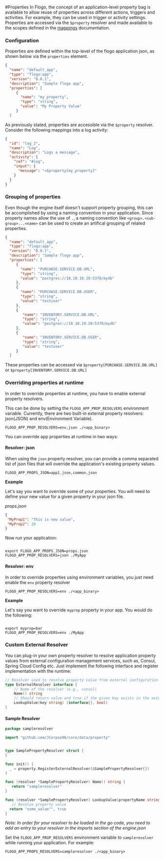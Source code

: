 #Properties
In Flogo, the concept of an application-level property bag is available to allow reuse of properties across different actions, triggers and activities.  For example, they can be used in trigger or activity settings. Properties are accessed via the `$property` resolver and made available to the scopes defined in the [mappings](mapping.md) documentation.

### Configuration

Properties are defined within the top-level of the flogo application json, as shown below via the `properties` element.

```json
{
  "name": "default_app",
  "type": "flogo:app",
  "version": "0.0.1",
  "description": "Sample flogo app",
  "properties": [
     {
       "name": "my_property",
       "type": "string",
       "value": "My Property Value"
     }
  ]
```

As previously stated, properties are accessible via the `$property` resolver. Consider the following mappings into a log activity:

```json
{
  "id": "log_2",
  "name": "Log",
  "description": "Logs a message",
  "activity": {
    "ref": "#log",
    "input": {
      "message": "=$property[my_property]"
    }
  }
}
```

### Grouping of properties
Even though the engine itself doesn't support property grouping, this can be accomplished by using a naming convention in your application. Since property names allow the use of `.`, a naming convention like `<group>.<sub-group>...<name>` can be used to create an artifical grouping of related properties. 

```json
{
  "name": "default_app",
  "type": "flogo:app",
  "version": "0.0.1",
  "description": "Sample flogo app",
  "properties": [
     {
       "name": "PURCHASE.SERVICE.DB.URL",
       "type": "string",
       "value": "postgres://10.10.10.10:5370/mydb"
     },
     {
       "name": "PURCHASE.SERVICE.DB.USER",
       "type": "string",
       "value": "testuser"
     },
     {
        "name": "INVENTORY.SERVICE.DB.URL",
        "type": "string",
        "value": "postgres://10.10.10.20:5370/mydb"
     },
     {
        "name": "INVENTORY.SERVICE.DB.USER",
        "type": "string",
        "value": "testuser"
     }
  ]
```


These properties can be accessed via `$property[PURCHASE.SERVICE.DB.URL]` or `$property[INVENTORY.SERVICE.DB.URL]`

### Overriding properties at runtime

In order to override properties at runtime, you have to enable external property resolvers.

This can be done by setting the `FLOGO_APP_PROP_RESOLVERS` environment variable.  Currently, there are two built-in external
property resolvers: json(JSON) and env(Environment Variable).


```terminal
FLOGO_APP_PROP_RESOLVERS=env,json ./<app_binary>
```

You can override app properties at runtime in two ways:

#### Resolver: json

When using the `json` property resolver, you can provide a comma separated list of json files that
will override the application's existing property values.
```env
FLOGO_APP_PROPS_JSON=app1.json,common.json
```

**Example**

Let's say you want to override some of your properties.  You will need to define your new value for a given property in your json file.

_props.json_

```json
{
 "MyProp1": "This is new value",
 "MyProp2": 20
}
```

Now run your application:

```terminal

export FLOGO_APP_PROPS_JSON=props.json 
FLOGO_APP_PROP_RESOLVERS=json ./MyApp
```

#### Resolver: env

In order to override properties using environment variables, you just need enable the `env` property resolver

```terminal
FLOGO_APP_PROP_RESOLVERS=env ./<app_binary>
```

**Example**

Let's say you want to override `myprop` property in your app.  You would do the following:

```terminal

export myprop=bar
FLOGO_APP_PROP_RESOLVERS=env ./MyApp
```


### Custom External Resolver

You can plug-in your own property resolver to resolve application property values from external configuration management services, such as, Consul, Spring Cloud Config etc. Just implement the following interface and register implementation with the runtime:

```go
// Resolver used to resolve property value from external configuration like env, file etc
type ExternalResolver interface {
	// Name of the resolver (e.g., consul)
	Name() string
	// Should return value and true if the given key exists in the external configuration otherwise should return nil and false.
	LookupValue(key string) (interface{}, bool)
}

```

#### Sample Resolver

```go
package sampleresolver

import "github.com/JCorpse96/core/data/property"


type SamplePropertyResolver struct {
}

func init() {
  _ = property.RegisterExternalResolver(&SamplePropertyResolver{})
}

func (resolver *SamplePropertyResolver) Name() string {
   return "sampleresolver"
}

func (resolver *SamplePropertyResolver) LookupValue(propertyName string) (interface{}, bool) {
   // Resolve property value
  return "some_value"", true
}
```
*Note: In order for your resolver to be loaded in the go code, you need to add an entry to your resolver in the imports section of the engine.json*


Set the `FLOGO_APP_PROP_RESOLVERS` environment variable to `sampleresolver` while running your application. For example:

```terminal
FLOGO_APP_PROPS_RESOLVERS=sampleresolver ./<app_binary>
```